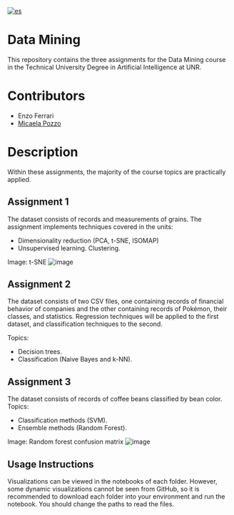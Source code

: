 [![es](https://img.shields.io/badge/lang-es-aquamarine.svg)](https://github.com/enzoferrari1/MineriaDeDatos/blob/main/README.es.md)

# Data Mining
This repository contains the three assignments for the Data Mining course in the Technical University Degree in Artificial Intelligence at UNR.

# Contributors
- Enzo Ferrari
- [Micaela Pozzo](https://github.com/MicaPozzo)

# Description
Within these assignments, the majority of the course topics are practically applied.

## Assignment 1
The dataset consists of records and measurements of grains.
The assignment implements techniques covered in the units:
- Dimensionality reduction (PCA, t-SNE, ISOMAP)
- Unsupervised learning. Clustering.

Image: t-SNE
![image](https://github.com/enzoferrari1/MineriaDeDatos/assets/109885056/06e5d8ce-2e4e-49f3-82b5-f28055314167)

## Assignment 2
The dataset consists of two CSV files, one containing records of financial behavior of companies and the other containing records of Pokémon, their classes, and statistics. Regression techniques will be applied to the first dataset, and classification techniques to the second.

Topics:
- Decision trees.
- Classification (Naive Bayes and k-NN).

## Assignment 3
The dataset consists of records of coffee beans classified by bean color.
Topics:
- Classification methods (SVM).
- Ensemble methods (Random Forest).

Image: Random forest confusion matrix
![image](https://github.com/enzoferrari1/MineriaDeDatos/assets/109885056/ddb96cd3-c385-4ead-a5fd-9fcc5b4a659c)

## Usage Instructions
Visualizations can be viewed in the notebooks of each folder. However, some dynamic visualizations cannot be seen from GitHub, so it is recommended to download each folder into your environment and run the notebook. You should change the paths to read the files.
